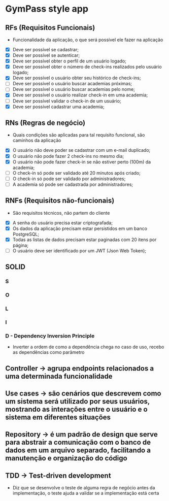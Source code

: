 # GymPass style app

## RFs (Requisitos Funcionais)

- Funcionalidade da aplicação, o que será possível ele fazer na aplicação

- [X] Deve ser possível se cadastrar;
- [X] Deve ser possível se autenticar;
- [X] Deve ser possível obter o perfil de um usuário logado;
- [X] Deve ser possível obter o número de check-ins realizados pelo usuário logado;
- [X] Deve ser possível o usuário obter seu histórico de check-ins;
- [ ] Deve ser possível o usuário buscar academias próximas;
- [ ] Deve ser possível o usuário buscar academias pelo nome;
- [X] Deve ser possível o usuário realizar check-in em uma academia;
- [ ] Deve ser possível validar o check-in de um usuário;
- [X] Deve ser possível cadastrar uma academia;

## RNs (Regras de negócio)

- Quais condições são aplicadas para tal requisito funcional, são caminhos da aplicação

- [X] O usuário não deve poder se cadastrar com um e-mail duplicado;
- [X] O usuário não pode fazer 2 check-ins no mesmo dia;
- [X] O usuário não pode fazer check-in se não estiver perto (100m) da academia;
- [ ] O check-in só pode ser validado até 20 minutos após criado;
- [ ] O check-in só pode ser validado por administradores;
- [ ] A academia só pode ser cadastrada por administradores;

## RNFs (Requisitos não-funcionais)

- São requisitos técnicos, não partem do cliente

- [X] A senha do usuário precisa estar criptografada;
- [X] Os dados da aplicação precisam estar persistidos em um banco PostgreSQL;
- [X] Todas as listas de dados precisam estar paginadas com 20 itens por página;
- [ ] O usuário deve ser identificado por um JWT (Json Web Token);

## SOLID

### S

### O

### L

### I

### D - Dependency Inversion Principle

- Inverter a ordem de como a dependência chega no caso de uso, recebo as dependências como parâmetro

## Controller -> agrupa endpoints relacionados a uma determinada funcionalidade

## Use cases -> são cenários que descrevem como um sistema será utilizado por seus usuários, mostrando as interações entre o usuário e o sistema em diferentes situações

## Repository -> é um padrão de design que serve para abstrair a comunicação com o banco de dados em um arquivo separado, facilitando a manutenção e organização do código

## TDD -> Test-driven development

- Diz que se desenvolve o teste de alguma regra de negócio antes da implementação, o teste ajuda a validar se a implementação está certa
